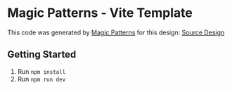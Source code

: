 # Magic Patterns - Vite Template

This code was generated by [Magic Patterns](https://magicpatterns.com) for this design: [Source Design](https://www.magicpatterns.com/c/smnmxw8vwjsm15a7zjfm1y)

## Getting Started

1. Run `npm install`
2. Run `npm run dev`
